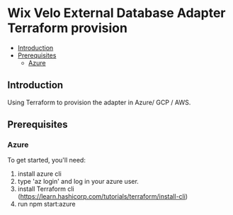 # Wix Velo External Database Adapter Terraform provision

<!-- TOC -->
- [Introduction](#introduction)
- [Prerequisites](#prerequisites)
    - [Azure](#azure)
<!-- TOC -->

## Introduction

Using Terraform to provision the adapter in Azure/ GCP / AWS.

## Prerequisites

### Azure
To get started, you'll need:
1. install azure cli
2. type 'az login' and log in your azure user.
3. install Terraform cli (https://learn.hashicorp.com/tutorials/terraform/install-cli)
4. run npm start:azure 
